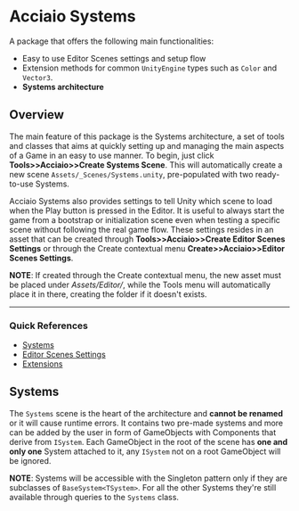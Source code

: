 # Acciaio Systems

A package that offers the following main functionalities:
- Easy to use Editor Scenes settings and setup flow
- Extension methods for common `UnityEngine` types such as `Color` and `Vector3`.
- **Systems architecture**

## Overview

The main feature of this package is the Systems architecture, a set of tools and classes that aims at quickly setting up and managing the main aspects of a Game in an easy to use manner. To begin, just click **Tools>>Acciaio>>Create Systems Scene**. This will automatically create a new scene `Assets/_Scenes/Systems.unity`, pre-populated with two ready-to-use Systems.

Acciaio Systems also provides settings to tell Unity which scene to load when the Play button is pressed in the Editor. It is useful to always start the game from a bootstrap or initialization scene even when testing a specific scene without following the real game flow. 
These settings resides in an asset that can be created through **Tools>>Acciaio>>Create Editor Scenes Settings** or through the Create contextual menu **Create>>Acciaio>>Editor Scenes Settings**. 

**NOTE**: If created through the Create contextual menu, the new asset must be placed under *Assets/Editor/*, while the Tools menu will automatically place it in there, creating the folder if it doesn't exists.
___
### Quick References

- [Systems](../../wiki/Systems.md)
- [Editor Scenes Settings](../../wiki/EditorScenesSettings.md)
- [Extensions](../../wiki/Extensions.md)

## Systems

The `Systems` scene is the heart of the architecture and **cannot be renamed** or it will cause runtime errors. It contains two pre-made systems and more can be added by the user in form of GameObjects with Components that derive from `ISystem`. Each GameObject in the root of the scene has **one and only one** System attached to it, any `ISystem` not on a root GameObject will be ignored.

**NOTE**: Systems will be accessible with the Singleton pattern only if they are subclasses of `BaseSystem<TSystem>`. For all the other Systems they're still available through queries to the `Systems` class.
